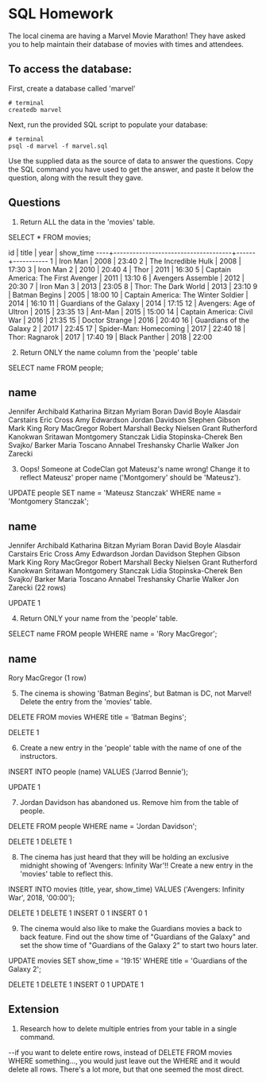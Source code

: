 # SQL Homework

The local cinema are having a Marvel Movie Marathon! They have asked you to help maintain their database of movies with times and attendees.

## To access the database:

First, create a database called 'marvel'

```
# terminal
createdb marvel
```

Next, run the provided SQL script to populate your database:

```
# terminal
psql -d marvel -f marvel.sql
```

Use the supplied data as the source of data to answer the questions. Copy the SQL command you have used to get the answer, and paste it below the question, along with the result they gave.

## Questions

1.  Return ALL the data in the 'movies' table.

SELECT * FROM movies;

id |                title                | year | show_time
----+-------------------------------------+------+-----------
  1 | Iron Man                            | 2008 | 23:40
  2 | The Incredible Hulk                 | 2008 | 17:30
  3 | Iron Man 2                          | 2010 | 20:40
  4 | Thor                                | 2011 | 16:30
  5 | Captain America: The First Avenger  | 2011 | 13:10
  6 | Avengers Assemble                   | 2012 | 20:30
  7 | Iron Man 3                          | 2013 | 23:05
  8 | Thor: The Dark World                | 2013 | 23:10
  9 | Batman Begins                       | 2005 | 18:00
 10 | Captain America: The Winter Soldier | 2014 | 16:10
 11 | Guardians of the Galaxy             | 2014 | 17:15
 12 | Avengers: Age of Ultron             | 2015 | 23:35
 13 | Ant-Man                             | 2015 | 15:00
 14 | Captain America: Civil War          | 2016 | 21:35
 15 | Doctor Strange                      | 2016 | 20:40
 16 | Guardians of the Galaxy 2           | 2017 | 22:45
 17 | Spider-Man: Homecoming              | 2017 | 22:40
 18 | Thor: Ragnarok                      | 2017 | 17:40
 19 | Black Panther                       | 2018 | 22:00

2.  Return ONLY the name column from the 'people' table

SELECT name FROM people;

name          
------------------------
Jennifer Archibald
Katharina Bitzan
Myriam Boran
David Boyle
Alasdair Carstairs
Eric Cross
Amy Edwardson
Jordan Davidson
Stephen Gibson
Mark King
Rory MacGregor
Robert Marshall
Becky Nielsen
Grant Rutherford
Kanokwan Sritawan
Montgomery Stanczak
Lidia Stopinska-Cherek
Ben Svajko/ Barker
Maria Toscano
Annabel Treshansky
Charlie Walker
Jon Zarecki

3.  Oops! Someone at CodeClan got Mateusz's name wrong! Change it to reflect Mateusz' proper name ('Montgomery' should be 'Mateusz').

UPDATE people SET name = 'Mateusz Stanczak' WHERE name = 'Montgomery Stanczak';

name          
------------------------
Jennifer Archibald
Katharina Bitzan
Myriam Boran
David Boyle
Alasdair Carstairs
Eric Cross
Amy Edwardson
Jordan Davidson
Stephen Gibson
Mark King
Rory MacGregor
Robert Marshall
Becky Nielsen
Grant Rutherford
Kanokwan Sritawan
Montgomery Stanczak
Lidia Stopinska-Cherek
Ben Svajko/ Barker
Maria Toscano
Annabel Treshansky
Charlie Walker
Jon Zarecki
(22 rows)

UPDATE 1

4.  Return ONLY your name from the 'people' table.

SELECT name FROM people WHERE name = 'Rory MacGregor';

name      
----------------
Rory MacGregor
(1 row)

5.  The cinema is showing 'Batman Begins', but Batman is DC, not Marvel! Delete the entry from the 'movies' table.

DELETE FROM movies WHERE title = 'Batman Begins';

DELETE 1

6.  Create a new entry in the 'people' table with the name of one of the instructors.

INSERT INTO people (name) VALUES ('Jarrod Bennie');

UPDATE 1

7.  Jordan Davidson has abandoned us. Remove him from the table of people.

DELETE FROM people WHERE name = 'Jordan Davidson';

DELETE 1
DELETE 1

8.  The cinema has just heard that they will be holding an exclusive midnight showing of 'Avengers: Infinity War'!! Create a new entry in the 'movies' table to reflect this.

INSERT INTO movies (title, year, show_time) VALUES ('Avengers: Infinity War', 2018, '00:00');

DELETE 1
DELETE 1
INSERT 0 1
INSERT 0 1

9.  The cinema would also like to make the Guardians movies a back to back feature. Find out the show time of "Guardians of the Galaxy" and set the show time of "Guardians of the Galaxy 2" to start two hours later.

UPDATE movies SET show_time = '19:15' WHERE title = 'Guardians of the Galaxy 2';

DELETE 1
DELETE 1
INSERT 0 1
UPDATE 1

## Extension

1.  Research how to delete multiple entries from your table in a single command.

--if you want to delete entire rows, instead of
DELETE FROM movies WHERE something...,
you would just leave out the WHERE and it would delete all rows.
There's a lot more, but that one seemed the most direct. 
